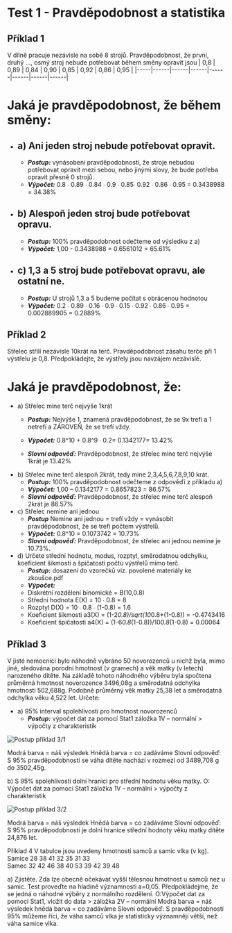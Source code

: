 # Test 1 - Pravděpodobnost a statistika
## Příklad 1
 V dílně pracuje nezávisle na sobě 8 strojů. Pravděpodobnost, že první, druhý …, osmý stroj nebude potřebovat během směny opravit jsou 
| 0,8 | 0,89 | 0,84 | 0,90 | 0,85 | 0,92 | 0,86 | 0,95 |
|-----|------|------|------|------|------|------|------|

# Jaká je pravděpodobnost, že během směny:
- ## a)	Ani jeden stroj nebude potřebovat opravit.
  - ***Postup:*** vynásobení pravděpodobností, že stroje nebudou potřebovat opravit mezi sebou, nebo jinými slovy, že bude potřeba opravit přesně 0 strojů.
  - ***Výpočet:*** 0.8 ∙ 0.89 ∙ 0.84 ∙ 0.9 ∙ 0.85∙ 0.92 ∙ 0.86 ∙ 0.95 = 0.3438988 = 34.38%
- ## b)	Alespoň jeden stroj bude potřebovat opravu.
  - ***Postup:*** 100% pravděpodobnost odečteme od výsledku z a)
  - ***Výpočet:*** 1,00 - 0.3438988 = 0.6561012 = 65.61%
-  ## c) 1,3 a 5 stroj bude potřebovat opravu, ale ostatní ne.
    - ***Postup:*** U strojů 1,3 a 5 budeme počítat s obrácenou hodnotou
   - ***Výpočet:*** 0.2 ∙ 0.89 ∙ 0.16 ∙ 0.9 ∙ 0.15 ∙ 0.92 ∙ 0.86 ∙ 0.95 = 0.002889905 = 0.2889%

## Příklad 2
Střelec střílí nezávisle 10krát na terč. Pravděpodobnost zásahu terče při 1 výstřelu je 0,8. Předpokládejte, že výstřely jsou navzájem nezávislé.
# Jaká je pravděpodobnost, že: 
- a) Střelec mine terč nejvýše 1krát
   - ***Postup:*** Nejvýše 1, znamená pravděpodobnost, že se 9x trefí a 1 netrefí a ZÁROVEŇ, že se trefí vždy.
   - ***Výpočet:*** 0.8^10 + 0.8^9 ∙ 0.2= 0.1342177= 13.42%

   - ***Slovní odpověď:*** Pravděpodobnost, že střelec mine terč nejvýše 1krát je 13.42%
- b) Střelec mine terč alespoň 2krát, tedy mine 2,3,4,5,6,7,8,9,10 krát.
   - ***Postup:*** 100% pravděpodobnost odečteme z odpověďi z příkladu a)
   - ***Výpočet:*** 1,00 – 0.1342177 = 0.8657823 = 86.57%
   - ***Slovní odpověď:*** Pravděpodobnost, že střelec mine terč alespoň 2krát je 86.57%
- c)	Střelec nemine ani jednou
   - ***Postup*** Nemine ani jednou = trefí vždy = vynásobit pravděpodobnost, že se trefí počtem výstřelů.
   - ***Výpočet:*** 0.8^10 = 0.1073742 = 10.73%
   - ***Slovní odpověď:*** Pravděpodobnost, že střelec ani jednou nemine je 10.73%.
- d)	Určete střední hodnotu, modus, rozptyl, směrodatnou odchylku, koeficient šikmosti a špičatosti počtu výstřelů mimo terč.
   - ***Postup:*** dosazení do vzorečků viz. povolené materiály ke zkoušce.pdf
   - ***Výpočet:***
   - Diskrétní rozdělení binomické = B(10,0.8)
   - Střední hodnota E(X) = 10 ∙ 0.8 = 8
   - Rozptyl D(X) =  10 ∙ 0.8 ∙ (1-0.8) = 1.6
   - Koeficient šikmosti a3(X) = (1-2*0.8)/sqrt(10*0.8*(1-0.8)) = -0.4743416
   - Koeficient špičatosti a4(X) = (1-6*0.8*(1-0.8))/10*0.8*(1-0.8) = 0.00064

## Příklad 3
V jisté nemocnici bylo náhodně vybráno 50 novorozenců u nichž byla,  mimo jiné, sledována porodní hmotnost (v gramech) a věk matky (v letech) narozeného dítěte. Na základě tohoto náhodného výběru byla spočtena průměrná hmotnost novorozence 3496,08g a směrodatná odchylka hmotnosti 502,688g. Podobně průměrný věk matky 25,38 let a směrodatná odchylka věku 4,522 let.
Určete:
- a) 95% interval spolehlivosti pro hmotnost novorozenců
   - ***Postup:*** výpočet dat za pomocí Stat1 záložka 1V – normální > výpočty z charakteristik

![Postup příklad 3/1]()



Modrá barva = náš výsledek
Hnědá barva = co zadáváme
Slovní odpověď: S 95% pravděpodobností se váha dítěte nachází v rozmezí od 3489,708 g do 3502,45g.

b)	S 95% spolehlivostí dolní hranici pro střední hodnotu věku matky. 
O: Výpočet dat za pomocí Stat1 záložka 1V – normální > výpočty z charakteristik

![Postup příklad 3/2]()

Modrá barva = náš výsledek
Hnědá barva = co zadáváme
Slovní odpověď: S 95% pravděpodobností je dolní hranice střední hodnoty věku matky dítěte 24,876 let.

Příklad 4
V tabulce jsou uvedeny hmotnosti samců a samic vlka (v kg).
Samice	28	38	41	32	35	31	33			
Samec	32	42	46	38	40	53	39	42	39	48

a)	Zjistěte. Zda lze obecně očekávat vyšší tělesnou hmotnost u samců nez u samic. Test proveďte na hladině významnosti a=0,05. Předpokládejme, že se jedná o náhodné výběry z normálního rozdělení.
O:Výpočet dat za pomocí Stat1, vložit do data > záložka 2V – normální
Modrá barva = náš výsledek hnědá barva = co zadáváme 
Slovní odpověď: S pravděpodobností 95% můžeme říci, že váha samců vlka je statisticky významněji větší, než váha samice vlka.
